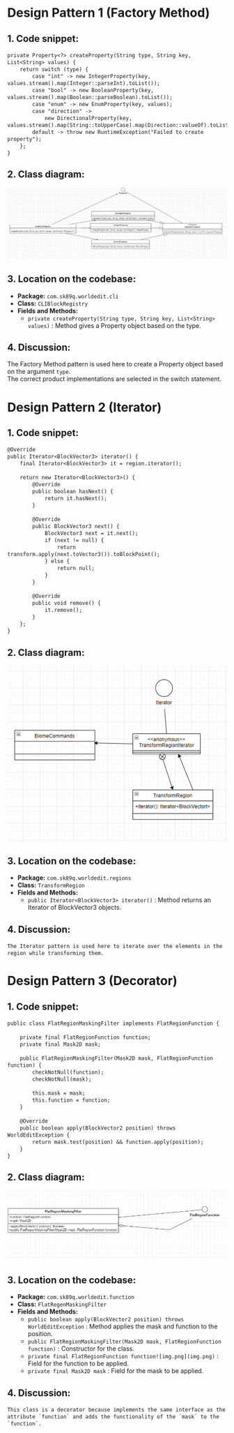 # Design Pattern 1 (Factory Method)

## 1. Code snippet:
    private Property<?> createProperty(String type, String key, List<String> values) {
        return switch (type) {
            case "int" -> new IntegerProperty(key, values.stream().map(Integer::parseInt).toList());
            case "bool" -> new BooleanProperty(key, values.stream().map(Boolean::parseBoolean).toList());
            case "enum" -> new EnumProperty(key, values);
            case "direction" ->
                new DirectionalProperty(key, values.stream().map(String::toUpperCase).map(Direction::valueOf).toList());
            default -> throw new RuntimeException("Failed to create property");
        };
    }

## 2. Class diagram:

![Factory Method Class Diagram](1Diagram.png)


## 3. Location on the codebase:

- **Package:** `com.sk89q.worldedit.cli`
- **Class:** `CLIBlockRegistry`
- **Fields and Methods:**
    - `private createProperty(String type, String key, List<String> values)` : Method gives a Property object based on the type. 

## 4. Discussion:
 The Factory Method pattern is used here to create a Property object based on the argument `type`. <br>
 The correct product implementations are selected in the switch statement. <br>

# Design Pattern 2 (Iterator)

## 1. Code snippet:
    @Override
    public Iterator<BlockVector3> iterator() {
        final Iterator<BlockVector3> it = region.iterator();

        return new Iterator<BlockVector3>() {
            @Override
            public boolean hasNext() {
                return it.hasNext();
            }

            @Override
            public BlockVector3 next() {
                BlockVector3 next = it.next();
                if (next != null) {
                    return transform.apply(next.toVector3()).toBlockPoint();
                } else {
                    return null;
                }
            }

            @Override
            public void remove() {
                it.remove();
            }
        };
    }

## 2. Class diagram:

![Iterator Class Diagram](2Diagram.png)

## 3. Location on the codebase:

- **Package:** `com.sk89q.worldedit.regions`
- **Class:** `TransformRegion`
- **Fields and Methods:**
    - `public Iterator<BlockVector3> iterator()` : Method returns an Iterator of BlockVector3 objects.

## 4. Discussion:
    The Iterator pattern is used here to iterate over the elements in the region while transforming them.


# Design Pattern 3 (Decorator)

## 1. Code snippet:

    public class FlatRegionMaskingFilter implements FlatRegionFunction {
    
        private final FlatRegionFunction function;
        private final Mask2D mask;
    
        public FlatRegionMaskingFilter(Mask2D mask, FlatRegionFunction function) {
            checkNotNull(function);
            checkNotNull(mask);
    
            this.mask = mask;
            this.function = function;
        }
    
        @Override
        public boolean apply(BlockVector2 position) throws WorldEditException {
            return mask.test(position) && function.apply(position);
        }
    }

## 2. Class diagram:

![Decorator Class Diagram](3Diagram.png)

## 3. Location on the codebase:

- **Package:** `com.sk89q.worldedit.function`
- **Class:** `FlatRegenMaskingFilter`
- **Fields and Methods:**
    - `public boolean apply(BlockVector2 position) throws WorldEditException` : Method applies the mask and function to the position.
    - `public FlatRegionMaskingFilter(Mask2D mask, FlatRegionFunction function)` : Constructor for the class.
    - `private final FlatRegionFunction function![img.png](img.png)` : Field for the function to be applied.
    - `private final Mask2D mask` : Field for the mask to be applied.

## 4. Discussion:
    This class is a decorator because implements the same interface as the attribute `function` and adds the functionality of the `mask` to the `function`.













































